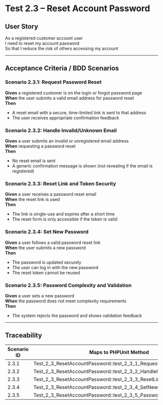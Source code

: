 # Test 2.3 – Reset Account Password

## User Story
As a registered customer account user  
I need to reset my account password  
So that I reduce the risk of others accessing my account

---

## Acceptance Criteria / BDD Scenarios

### Scenario 2.3.1: Request Password Reset
**Given** a registered customer is on the login or forgot password page  
**When** the user submits a valid email address for password reset  
**Then**
- A reset email with a secure, time-limited link is sent to that address
- The user receives appropriate confirmation feedback

### Scenario 2.3.2: Handle Invalid/Unknown Email
**Given** a user submits an invalid or unregistered email address  
**When** requesting a password reset  
**Then**
- No reset email is sent
- A generic confirmation message is shown (not revealing if the email is registered)

### Scenario 2.3.3: Reset Link and Token Security
**Given** a user receives a password reset email  
**When** the reset link is used  
**Then**
- The link is single-use and expires after a short time
- The reset form is only accessible if the token is valid

### Scenario 2.3.4: Set New Password
**Given** a user follows a valid password reset link  
**When** the user submits a new password  
**Then**
- The password is updated securely
- The user can log in with the new password
- The reset token cannot be reused

### Scenario 2.3.5: Password Complexity and Validation
**Given** a user sets a new password  
**When** the password does not meet complexity requirements  
**Then**
- The system rejects the password and shows validation feedback

---

## Traceability

| Scenario ID | Maps to PHPUnit Method                                               |
|-------------|---------------------------------------------------------------------|
| 2.3.1       | Test_2_3_ResetAccountPassword::test_2_3_1_RequestPasswordReset      |
| 2.3.2       | Test_2_3_ResetAccountPassword::test_2_3_2_HandleInvalidEmail        |
| 2.3.3       | Test_2_3_ResetAccountPassword::test_2_3_3_ResetLinkAndTokenSecurity |
| 2.3.4       | Test_2_3_ResetAccountPassword::test_2_3_4_SetNewPassword            |
| 2.3.5       | Test_2_3_ResetAccountPassword::test_2_3_5_PasswordComplexity        |
